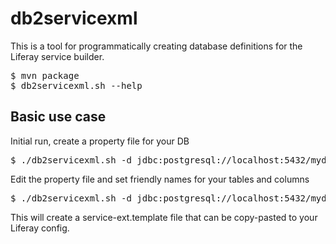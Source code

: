 db2servicexml
=============

This is a tool for programmatically creating database definitions for the
Liferay service builder.

<pre>
$ mvn package
$ db2servicexml.sh --help
</pre>

Basic use case
--------------

Initial run, create a property file for your DB
<pre>
$ ./db2servicexml.sh -d jdbc:postgresql://localhost:5432/mydb -u dbuser -p dbpasswd --create-config-skeleton
</pre>
Edit the property file and set friendly names for your tables and columns
<pre>
$ ./db2servicexml.sh -d jdbc:postgresql://localhost:5432/mydb -u dbuser -p dbpasswd
</pre>
This will create a service-ext.template file that can be copy-pasted to your
Liferay config.
